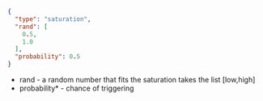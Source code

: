 ```json 
{
  "type": "saturation",
  "rand": [
    0.5,
    1.0
  ],
  "probability": 0.5
}
```
- rand - a random number that fits the saturation takes the list [low,high]
- probability* - chance of triggering
